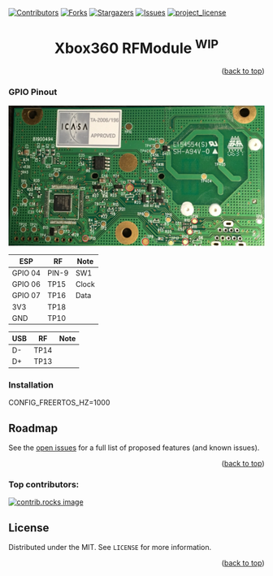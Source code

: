 <!-- Improved compatibility of back to top link: See: https://github.com/othneildrew/Best-README-Template/pull/73 -->
<a id="readme-top"></a>
<!--
*** Thanks for checking out the Best-README-Template. If you have a suggestion
*** that would make this better, please fork the repo and create a pull request
*** or simply open an issue with the tag "enhancement".
*** Don't forget to give the project a star!
*** Thanks again! Now go create something AMAZING! :D
-->



<!-- PROJECT SHIELDS -->
<!--
*** I'm using markdown "reference style" links for readability.
*** Reference links are enclosed in brackets [ ] instead of parentheses ( ).
*** See the bottom of this document for the declaration of the reference variables
*** for contributors-url, forks-url, etc. This is an optional, concise syntax you may use.
*** https://www.markdownguide.org/basic-syntax/#reference-style-links
-->
[![Contributors][contributors-shield]][contributors-url]
[![Forks][forks-shield]][forks-url]
[![Stargazers][stars-shield]][stars-url]
[![Issues][issues-shield]][issues-url]
[![project_license][license-shield]][license-url]
<br />
<h1 align="center">Xbox360 RFModule <sup>WIP</sup></h1>

<!-- ABOUT THE PROJECT -->


<p align="right">(<a href="#readme-top">back to top</a>)</p>

### GPIO Pinout

![thanks to blackfin!](/doc/revH-RF01.jpeg)


| ESP | RF | Note |
| --- | --- | --- |
| GPIO 04 | PIN-9 | SW1 |
| GPIO 06 | TP15 | Clock |
| GPIO 07 | TP16 | Data  |
| 3V3 | TP18 |  |
| GND | TP10 |  |

| USB | RF | Note |
| --- | --- | --- |
| D- | TP14 |  |
| D+ | TP13 |  |



### Installation

CONFIG_FREERTOS_HZ=1000

## Roadmap

See the [open issues](https://github.com/oxynatOr/Xbox360RFModule/issues) for a full list of proposed features (and known issues).

<p align="right">(<a href="#readme-top">back to top</a>)</p>


### Top contributors:

<a href="https://github.com/oxynatOr/Xbox360RFModule/graphs/contributors">
  <img src="https://contrib.rocks/image?repo=oxynatOr/Xbox360RFModule" alt="contrib.rocks image" />
</a>

<!-- LICENSE -->
## License

Distributed under the MIT. See `LICENSE` for more information.

<p align="right">(<a href="#readme-top">back to top</a>)</p>


<!-- MARKDOWN LINKS & IMAGES -->
<!-- https://www.markdownguide.org/basic-syntax/#reference-style-links -->
[wip-shield]: https://img.shields.io/github/contributors/oxynatOr/Xbox360RFModule.svg?style=for-the-badge
[contributors-shield]: https://img.shields.io/github/contributors/oxynatOr/Xbox360RFModule.svg?style=for-the-badge
[contributors-url]: https://github.com/oxynatOr/Xbox360RFModule/graphs/contributors
[forks-shield]: https://img.shields.io/github/forks/oxynatOr/Xbox360RFModule.svg?style=for-the-badge
[forks-url]: https://github.com/oxynatOr/Xbox360RFModule/network/members
[stars-shield]: https://img.shields.io/github/stars/oxynatOr/Xbox360RFModule.svg?style=for-the-badge
[stars-url]: https://github.com/oxynatOr/Xbox360RFModule/stargazers
[issues-shield]: https://img.shields.io/github/issues/oxynatOr/Xbox360RFModule.svg?style=for-the-badge
[issues-url]: https://github.com/oxynatOr/Xbox360RFModule/issues
[license-shield]: https://img.shields.io/github/license/oxynatOr/Xbox360RFModule.svg?style=for-the-badge
[license-url]: https://github.com/oxynatOr/Xbox360RFModule/blob/main/LICENSE
[Next.js]: https://img.shields.io/badge/next.js-000000?style=for-the-badge&logo=nextdotjs&logoColor=white
[Next-url]: https://nextjs.org/
[React.js]: https://img.shields.io/badge/React-20232A?style=for-the-badge&logo=react&logoColor=61DAFB
[React-url]: https://reactjs.org/
[Vue.js]: https://img.shields.io/badge/Vue.js-35495E?style=for-the-badge&logo=vuedotjs&logoColor=4FC08D
[Vue-url]: https://vuejs.org/
[Angular.io]: https://img.shields.io/badge/Angular-DD0031?style=for-the-badge&logo=angular&logoColor=white
[Angular-url]: https://angular.io/
[Svelte.dev]: https://img.shields.io/badge/Svelte-4A4A55?style=for-the-badge&logo=svelte&logoColor=FF3E00
[Svelte-url]: https://svelte.dev/
[Laravel.com]: https://img.shields.io/badge/Laravel-FF2D20?style=for-the-badge&logo=laravel&logoColor=white
[Laravel-url]: https://laravel.com
[Bootstrap.com]: https://img.shields.io/badge/Bootstrap-563D7C?style=for-the-badge&logo=bootstrap&logoColor=white
[Bootstrap-url]: https://getbootstrap.com
[JQuery.com]: https://img.shields.io/badge/jQuery-0769AD?style=for-the-badge&logo=jquery&logoColor=white
[JQuery-url]: https://jquery.com 
